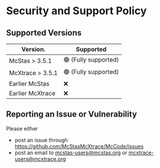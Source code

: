 # Security and Support Policy

## Supported Versions


| Version.         | Supported                        |
| ---------------- | -------------------------------- |
| McStas > 3.5.1     | :green_circle: (Fully supported) |
| McXtrace > 3.5.1   | :green_circle: (Fully supported) |
| Earlier McStas   | :x:                              |
| Earlier McXtrace | :x:                              |

## Reporting an Issue or Vulnerability

Please either
* post an issue through https://github.com/McStasMcXtrace/McCode/issues
* post an email to mcstas-users@mcstas.org or mcxtrace-users@mcxtrace.org
